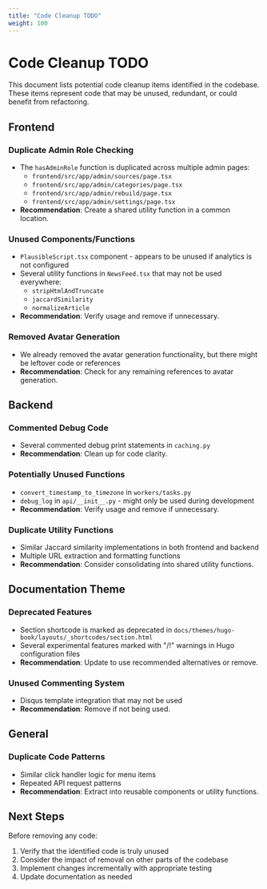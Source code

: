 ```yaml
---
title: "Code Cleanup TODO"
weight: 100
---
```


# Code Cleanup TODO

This document lists potential code cleanup items identified in the codebase. These items represent code that may be unused, redundant, or could benefit from refactoring.

## Frontend

### Duplicate Admin Role Checking
- The `hasAdminRole` function is duplicated across multiple admin pages:
  - `frontend/src/app/admin/sources/page.tsx`
  - `frontend/src/app/admin/categories/page.tsx`
  - `frontend/src/app/admin/rebuild/page.tsx`
  - `frontend/src/app/admin/settings/page.tsx`
- **Recommendation**: Create a shared utility function in a common location.

### Unused Components/Functions
- `PlausibleScript.tsx` component - appears to be unused if analytics is not configured
- Several utility functions in `NewsFeed.tsx` that may not be used everywhere:
  - `stripHtmlAndTruncate`
  - `jaccardSimilarity`
  - `normalizeArticle`
- **Recommendation**: Verify usage and remove if unnecessary.

### Removed Avatar Generation
- We already removed the avatar generation functionality, but there might be leftover code or references
- **Recommendation**: Check for any remaining references to avatar generation.

## Backend

### Commented Debug Code
- Several commented debug print statements in `caching.py`
- **Recommendation**: Clean up for code clarity.

### Potentially Unused Functions
- `convert_timestamp_to_timezone` in `workers/tasks.py` 
- `debug_log` in `api/__init__.py` - might only be used during development
- **Recommendation**: Verify usage and remove if unnecessary.

### Duplicate Utility Functions
- Similar Jaccard similarity implementations in both frontend and backend
- Multiple URL extraction and formatting functions
- **Recommendation**: Consider consolidating into shared utility functions.

## Documentation Theme

### Deprecated Features
- Section shortcode is marked as deprecated in `docs/themes/hugo-book/layouts/_shortcodes/section.html`
- Several experimental features marked with "/!\" warnings in Hugo configuration files
- **Recommendation**: Update to use recommended alternatives or remove.

### Unused Commenting System
- Disqus template integration that may not be used
- **Recommendation**: Remove if not being used.

## General

### Duplicate Code Patterns
- Similar click handler logic for menu items
- Repeated API request patterns
- **Recommendation**: Extract into reusable components or utility functions.

## Next Steps

Before removing any code:
1. Verify that the identified code is truly unused
2. Consider the impact of removal on other parts of the codebase
3. Implement changes incrementally with appropriate testing
4. Update documentation as needed 